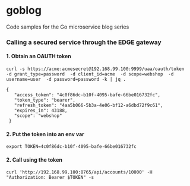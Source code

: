 # goblog
Code samples for the Go microservice blog series


### Calling a secured service through the EDGE gateway

#### 1. Obtain an OAUTH token
    curl -s https://acme:acmesecret@192.168.99.100:9999/uaa/oauth/token   -d grant_type=password  -d client_id=acme  -d scope=webshop  -d username=user  -d password=password -k | jq .
                                                                                                                                                                 
    {
       "access_token": "4c0f86dc-b10f-4095-bafe-66be016732fc",
       "token_type": "bearer",
       "refresh_token": "4aa5b066-5b3a-4e06-bf12-a6dbd72f9c61",
       "expires_in": 43188,
       "scope": "webshop"
     }
     
#### 2. Put the token into an env var
    
    export TOKEN=4c0f86dc-b10f-4095-bafe-66be016732fc
    
#### 2. Call using the token

    curl 'http://192.168.99.100:8765/api/accounts/10000' -H  "Authorization: Bearer $TOKEN" -s